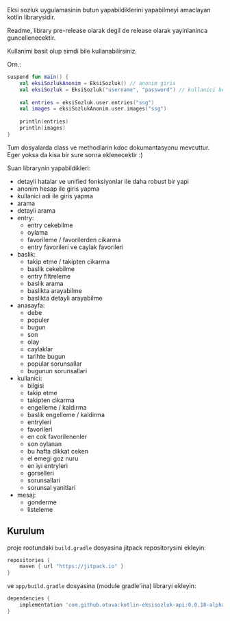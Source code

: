 Eksi sozluk uygulamasinin butun yapabildiklerini yapabilmeyi amaclayan kotlin librarysidir.

Readme, library pre-release olarak degil de release olarak yayinlaninca guncellenecektir.

Kullanimi basit olup simdi bile kullanabilirsiniz.

Orn.:

```kotlin
suspend fun main() {
    val eksiSozlukAnonim = EksiSozluk() // anonim giris
    val eksiSozluk = EksiSozluk("username", "password") // kullanici hesabi
    
    val entries = eksiSozluk.user.entries("ssg")
    val images = eksiSozlukAnonim.user.images("ssg")
    
    println(entries)
    println(images)
}
```

Tum dosyalarda class ve methodlarin kdoc dokumantasyonu mevcuttur. Eger yoksa da kisa bir sure sonra eklenecektir :)

Suan librarynin yapabildikleri:

- detayli hatalar ve unified fonksiyonlar ile daha robust bir yapi
- anonim hesap ile giris yapma
- kullanici adi ile giris yapma
- arama
- detayli arama
- entry:
  - entry cekebilme
  - oylama
  - favorileme / favorilerden cikarma
  - entry favorileri ve caylak favorileri
- baslik:
  - takip etme / takipten cikarma
  - baslik cekebilme
  - entry filtreleme
  - baslik arama
  - baslikta arayabilme
  - baslikta detayli arayabilme
- anasayfa:
  - debe
  - populer
  - bugun 
  - son 
  - olay
  - caylaklar
  - tarihte bugun
  - popular sorunsallar
  - bugunun sorunsallari
- kullanici:
  - bilgisi
  - takip etme 
  - takipten cikarma
  - engelleme / kaldirma
  - baslik engelleme / kaldirma
  - entryleri
  - favorileri
  - en cok favorilenenler
  - son oylanan
  - bu hafta dikkat ceken
  - el emegi goz nuru
  - en iyi entryleri
  - gorselleri
  - sorunsallari
  - sorunsal yanitlari
- mesaj:
  - gonderme
  - listeleme 

## Kurulum

proje rootundaki `build.gradle` dosyasina jitpack repositorysini ekleyin:

```groovy
repositories {
    maven { url "https://jitpack.io" }
}
```

ve `app/build.gradle` dosyasina (module gradle'ina) libraryi ekleyin:

```groovy
dependencies {
    implementation 'com.github.otuva:kotlin-eksisozluk-api:0.0.18-alpha'
}
```
